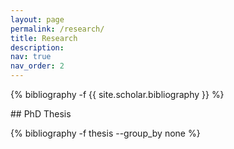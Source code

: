 ```yaml
---
layout: page
permalink: /research/
title: Research
description:
nav: true
nav_order: 2
---
```

<!-- _pages/publications.md -->
<div class="publications">

{% bibliography -f {{ site.scholar.bibliography }} %}

</div>
## PhD Thesis
<div class="publications">

 {% bibliography -f thesis --group_by none %}

</div>
